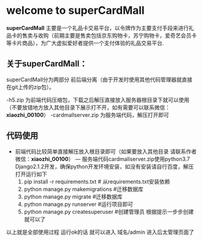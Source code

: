 
# welcome to superCardMall #

**superCardMall** 主要是一个礼品卡交易平台，以令牌作为主要支付手段来进行礼品卡的售卖与收购（前期主要是售卖包括京东购物卡，苏宁购物卡，爱奇艺会员卡等卡片商品），为广大虚拟爱好者提供一个支付体验的礼品交易平台.

## 关于superCardMall：

superCardMall分为两部分 前后端分离（由于开发时使用其他代码管理器就直接在git上传的zip包）。

-h5.zip 为前端代码压缩包，下载之后解压直接放入服务器根目录下就可以使用（不要放错地方放入其他目录下展示打不开，如有需要可以联系微信： **xiaozhi_00100**）
-cardmallserver.zip  为服务端代码，解压打开即可


## 代码使用
- 前端代码比较简单直接解压放入根目录即可（如果要放入其他目录 请联系作者 微信：**xiaozhi_00100**）
— 服务端代码cardmallserver.zip使用python3.7 Django2.1.2开发，确保python开发环境安装，如没有安装请自行百度，解压打开运行如下
	1. pip install -r requirements.txt # 从requirements.txt安装依赖
	2. python manage.py makemigrations #迁移数据库
	3. python manage.py migrate #迁移数据库
	4. python manage.py runserver #运行项目即可
	5. python manage.py createsuperuser #创建管理员 根据提示一步步创建就可以了



以上就是全部使用过程 运行ok的话 就可以进入 域名/admin 进入后太管理页面了
